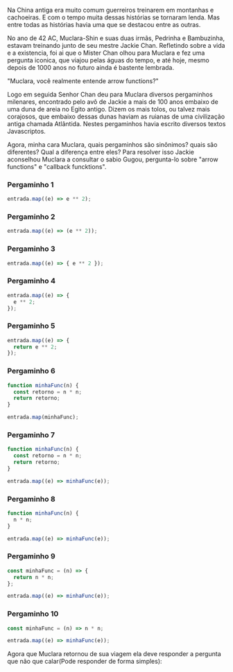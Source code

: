 Na China antiga era muito comum guerreiros treinarem
em montanhas e cachoeiras. E com o tempo muita dessas
histórias se tornaram lenda. Mas entre todas as histórias
havia uma que se destacou entre as outras.

No ano de 42 AC, Muclara-Shin e suas duas irmãs, Pedrinha e
Bambuzinha, estavam treinando junto de seu mestre Jackie Chan.
Refletindo sobre a vida e a existencia, foi ai que o Mister Chan
olhou para Muclara e fez uma pergunta iconica, que viajou pelas águas
do tempo, e até hoje, mesmo depois de 1000 anos no futuro
ainda é bastente lembrada.

"Muclara, você realmente entende arrow functions?"

Logo em seguida Senhor Chan deu para Muclara diversos
pergaminhos milenares, encontrado pelo avô de Jackie
a mais de 100 anos embaixo de uma duna de areia no Egito
antigo. Dizem os mais tolos, ou talvez mais corajosos, que embaixo
dessas dunas haviam as ruianas de uma civilização antiga
chamada Atlântida. Nestes pergaminhos havia escrito diversos
textos Javascriptos.

Agora, minha cara Muclara, quais pergaminhos são sinônimos?
quais são diferentes? Qual a diferença entre eles? Para resolver
isso Jackie aconselhou Muclara a consultar o sabio Gugou, pergunta-lo
sobre "arrow functions" e "callback funcktions".

### Pergaminho 1

```javascript
entrada.map((e) => e ** 2);
```

### Pergaminho 2

```javascript
entrada.map((e) => (e ** 2));
```

### Pergaminho 3

```javascript
entrada.map((e) => { e ** 2 });
```

### Pergaminho 4

```javascript
entrada.map((e) => {
  e ** 2;
});
```

### Pergaminho 5

```javascript
entrada.map((e) => {
  return e ** 2;
});
```

### Pergaminho 6

```javascript
function minhaFunc(n) {
  const retorno = n * n;
  return retorno;
}

entrada.map(minhaFunc);
```

### Pergaminho 7

```javascript
function minhaFunc(n) {
  const retorno = n * n;
  return retorno;
}

entrada.map((e) => minhaFunc(e));
```

### Pergaminho 8

```javascript
function minhaFunc(n) {
  n * n;
}

entrada.map((e) => minhaFunc(e));
```

### Pergaminho 9

```javascript
const minhaFunc = (n) => {
  return n * n;
};

entrada.map((e) => minhaFunc(e));
```

### Pergaminho 10

```javascript
const minhaFunc = (n) => n * n;

entrada.map((e) => minhaFunc(e));
```

Agora que Muclara retornou de sua viagem ela deve responder
a pergunta que não que calar(Pode responder de forma simples):

<Resposta da Blinda aqui S2>
